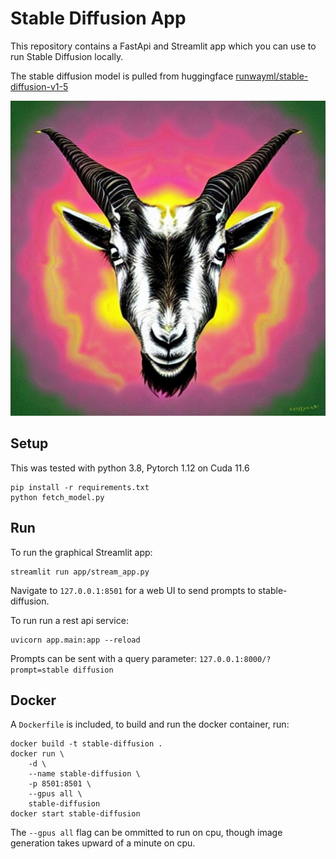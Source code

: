 # Stable Diffusion App

This repository contains a FastApi and Streamlit app which you can use to run Stable Diffusion locally.

The stable diffusion model is pulled from huggingface [runwayml/stable-diffusion-v1-5](https://huggingface.co/runwayml/stable-diffusion-v1-5)

![](fractal_goat.png)

## Setup

This was tested with python 3.8, Pytorch 1.12 on Cuda 11.6

```shell
pip install -r requirements.txt
python fetch_model.py
```

## Run

To run the graphical Streamlit app:

```shell
streamlit run app/stream_app.py
```

Navigate to `127.0.0.1:8501` for a web UI to send prompts to stable-diffusion.

To run run a rest api service:

```shell
uvicorn app.main:app --reload
```

Prompts can be sent with a query parameter: `127.0.0.1:8000/?prompt=stable diffusion`

## Docker

A `Dockerfile` is included, to build and run the docker container, run:

```shell
docker build -t stable-diffusion .
docker run \
    -d \
    --name stable-diffusion \
    -p 8501:8501 \
    --gpus all \
    stable-diffusion
docker start stable-diffusion
```

The `--gpus all` flag can be ommitted to run on cpu, though image generation takes upward of a minute on cpu.
